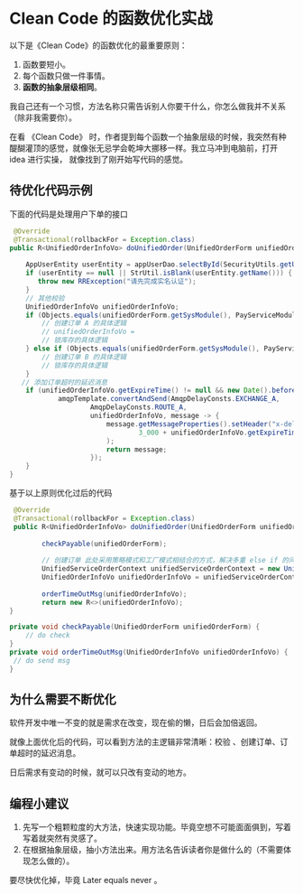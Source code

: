 # Clean Code 的函数优化实战

以下是《Clean Code》的函数优化的最重要原则：

1. 函数要短小。
2. 每个函数只做一件事情。
3. **函数的抽象层级相同**。

我自己还有一个习惯，方法名称只需告诉别人你要干什么，你怎么做我并不关系（除非我需要你）。

在看 《Clean Code》 时，作者提到每个函数一个抽象层级的时候，我突然有种醍醐灌顶的感觉，就像张无忌学会乾坤大挪移一样。我立马冲到电脑前，打开 idea 进行实操， 就像找到了刚开始写代码的感觉。



## 待优化代码示例

下面的代码是处理用户下单的接口

```java
 @Override
 @Transactional(rollbackFor = Exception.class)
public R<UnifiedOrderInfoVo> doUnifiedOrder(UnifiedOrderForm unifiedOrderForm) {
 
	AppUserEntity userEntity = appUserDao.selectById(SecurityUtils.getUserId());
    if (userEntity == null || StrUtil.isBlank(userEntity.getName())) {
       throw new RRException("请先完成实名认证");
    }
    // 其他校验
    UnifiedOrderInfoVo unifiedOrderInfoVo;
    if (Objects.equals(unifiedOrderForm.getSysModule(), PayServiceModuleEnum.A)) {
        // 创建订单 A 的具体逻辑
        // unifiedOrderInfoVo = 
        // 锁库存的具体逻辑
    } else if (Objects.equals(unifiedOrderForm.getSysModule(), PayServiceModuleEnum.B)) {
        // 创建订单 B 的具体逻辑
        // 锁库存的具体逻辑
    }
   // 添加订单超时的延迟消息
    if (unifiedOrderInfoVo.getExpireTime() != null && new Date().before(unifiedOrderInfoVo.getExpireTime())) {
            amqpTemplate.convertAndSend(AmqpDelayConsts.EXCHANGE_A,
                    AmqpDelayConsts.ROUTE_A,
                    unifiedOrderInfoVo, message -> {
                        message.getMessageProperties().setHeader("x-delay",
                                3_000 + unifiedOrderInfoVo.getExpireTime().getTime() - new Date().getTime()
                        );
                        return message;
                    });
	}
}    
```



基于以上原则优化过后的代码

```java
 @Override
 @Transactional(rollbackFor = Exception.class)
 public R<UnifiedOrderInfoVo> doUnifiedOrder(UnifiedOrderForm unifiedOrderForm) {
    
        checkPayable(unifiedOrderForm);
     
        // 创建订单 此处采用策略模式和工厂模式相结合的方式，解决多重 else if 的问题
        UnifiedServiceOrderContext unifiedServiceOrderContext = new UnifiedServiceOrderContext();
        UnifiedOrderInfoVo unifiedOrderInfoVo = unifiedServiceOrderContext.createServiceOrder(unifiedOrderForm);
     
        orderTimeOutMsg(unifiedOrderInfoVo);
        return new R<>(unifiedOrderInfoVo);
}

private void checkPayable(UnifiedOrderForm unifiedOrderForm) {
    // do check
}
private void orderTimeOutMsg(UnifiedOrderInfoVo unifiedOrderInfoVo) {
 // do send msg
}
```



## 为什么需要不断优化

软件开发中唯一不变的就是需求在改变，现在偷的懒，日后会加倍返回。

就像上面优化后的代码，可以看到方法的主逻辑非常清晰：校验 、创建订单、订单超时的延迟消息。

日后需求有变动的时候，就可以只改有变动的地方。



## 编程小建议

1.  先写一个粗颗粒度的大方法，快速实现功能。毕竟空想不可能面面俱到，写着写着就突然有灵感了。
2.  在根据抽象层级，抽小方法出来。用方法名告诉读者你是做什么的（不需要体现怎么做的）。

要尽快优化掉，毕竟 Later equals never 。
